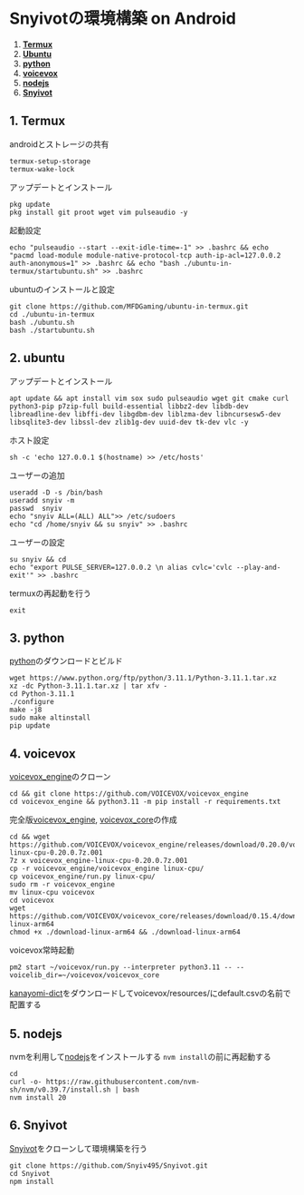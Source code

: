 # Snyivotの環境構築 on Android
1. [**Termux**](#1-termux)
2. [**Ubuntu**](#2-ubuntu)
3. [**python**](#3-python)
4. [**voicevox**](#4-voicevox)
5. [**nodejs**](#5-nodejs)
6. [**Snyivot**](#6-Snyivot)

## 1. Termux
androidとストレージの共有
```
termux-setup-storage
termux-wake-lock
```
アップデートとインストール
```
pkg update
pkg install git proot wget vim pulseaudio -y
```
起動設定
```
echo "pulseaudio --start --exit-idle-time=-1" >> .bashrc && echo "pacmd load-module module-native-protocol-tcp auth-ip-acl=127.0.0.2 auth-anonymous=1" >> .bashrc && echo "bash ./ubuntu-in-termux/startubuntu.sh" >> .bashrc
```
ubuntuのインストールと設定
```
git clone https://github.com/MFDGaming/ubuntu-in-termux.git
cd ./ubuntu-in-termux
bash ./ubuntu.sh
bash ./startubuntu.sh
```

## 2. ubuntu
アップデートとインストール
```
apt update && apt install vim sox sudo pulseaudio wget git cmake curl python3-pip p7zip-full build-essential libbz2-dev libdb-dev libreadline-dev libffi-dev libgdbm-dev liblzma-dev libncursesw5-dev libsqlite3-dev libssl-dev zlib1g-dev uuid-dev tk-dev vlc -y
```
ホスト設定
```
sh -c 'echo 127.0.0.1 $(hostname) >> /etc/hosts'
```
ユーザーの追加
```
useradd -D -s /bin/bash
useradd snyiv -m
passwd  snyiv
echo "snyiv ALL=(ALL) ALL">> /etc/sudoers
echo "cd /home/snyiv && su snyiv" >> .bashrc
```
ユーザーの設定
```
su snyiv && cd
echo "export PULSE_SERVER=127.0.0.2 \n alias cvlc='cvlc --play-and-exit'" >> .bashrc
```
termuxの再起動を行う
```
exit
```

## 3. python
[python](https://www.python.org/ftp/python/)のダウンロードとビルド
```
wget https://www.python.org/ftp/python/3.11.1/Python-3.11.1.tar.xz
xz -dc Python-3.11.1.tar.xz | tar xfv -
cd Python-3.11.1
./configure
make -j8
sudo make altinstall
pip update
```

## 4. voicevox
[voicevox_engine](https://github.com/VOICEVOX/voicevox_engine)のクローン
```
cd && git clone https://github.com/VOICEVOX/voicevox_engine
cd voicevox_engine && python3.11 -m pip install -r requirements.txt
```
完全版[voicevox_engine](https://github.com/VOICEVOX/voicevox_engine/releases), [voicevox_core](https://github.com/VOICEVOX/voicevox_core/releases/)の作成

```
cd && wget https://github.com/VOICEVOX/voicevox_engine/releases/download/0.20.0/voicevox_engine-linux-cpu-0.20.0.7z.001
7z x voicevox_engine-linux-cpu-0.20.0.7z.001
cp -r voicevox_engine/voicevox_engine linux-cpu/
cp voicevox_engine/run.py linux-cpu/
sudo rm -r voicevox_engine
mv linux-cpu voicevox
cd voicevox
wget https://github.com/VOICEVOX/voicevox_core/releases/download/0.15.4/download-linux-arm64
chmod +x ./download-linux-arm64 && ./download-linux-arm64
```
voicevox常時起動
```
pm2 start ~/voicevox/run.py --interpreter python3.11 -- --voicelib_dir=~/voicevox/voicevox_core
```
[kanayomi-dict](https://github.com/WariHima/KanaYomi-dict-GPL2/releases)をダウンロードしてvoicevox/resources/にdefault.csvの名前で配置する

## 5. nodejs
nvmを利用して[nodejs](https://nodejs.org/en/download/package-manager)をインストールする
`nvm install`の前に再起動する
```
cd
curl -o- https://raw.githubusercontent.com/nvm-sh/nvm/v0.39.7/install.sh | bash
nvm install 20
```

## 6. Snyivot
[Snyivot](https://github.com/Snyiv495/Snyivot.git)をクローンして環境構築を行う
```
git clone https://github.com/Snyiv495/Snyivot.git
cd Snyivot
npm install
```